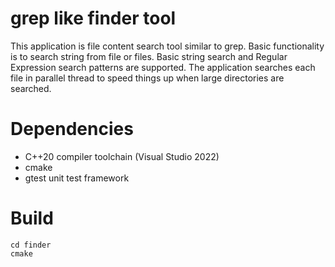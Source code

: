 # grep like finder tool
This application is file content search tool similar to grep. Basic functionality is to search string from file or files. Basic string search and Regular Expression search patterns are supported. The application searches each file in parallel thread to speed things up when large directories are searched.

# Dependencies
- C++20 compiler toolchain (Visual Studio 2022)
- cmake
- gtest unit test framework

# Build
``` shell
cd finder
cmake

```
  
